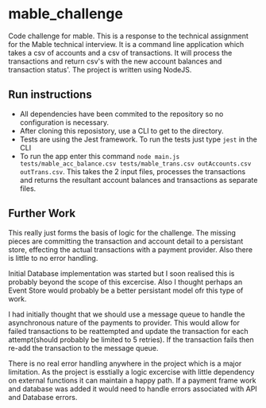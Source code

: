 # mable_challenge
Code challenge for mable. This is a response to the technical assignment for the Mable technical interview. It is a command line application which takes a csv of accounts and a csv of transactions. It will process the transactions and return csv's with the new account balances and transaction status'. The project is written using NodeJS. 

## Run instructions 

- All dependencies have been commited to the repository so no configuration is necessary. 
- After cloning this reposistory, use a CLI to get to the directory.
- Tests are using the Jest framework. To run the tests just type `jest` in the CLI
- To run the app enter this command `node main.js tests/mable_acc_balance.csv tests/mable_trans.csv outAccounts.csv outTrans.csv`. This takes the 2 input files, processes the transactions and returns the resultant account balances and transactions as separate files.

## Further Work

This really just forms the basis of logic for the challenge. The missing pieces are committing the transaction and account detail to a persistant store, effecting the actual transactions with a payment provider. Also there is little to no error handling. 

Initial Database implementation was started but I soon realised this is probably beyond the scope of this excercise. Also I thought perhaps an Event Store would probably be a better persistant model ofr this type of work.

I had initially thought that we should use a message queue to handle the asynchronous nature of the payments to provider. This would allow for failed transactions to be reattempted and update the transaction for each attempt(should probably be limited to 5 retries). If the transaction fails then re-add the transaction to the message queue. 

There is no real error handling anywhere in the project which is a major limitation. As the project is esstially a logic excercise with little dependency on external functions it can maintain a happy path. If a payment frame work and database was added it would need to handle errors associated with API and Database errors.



